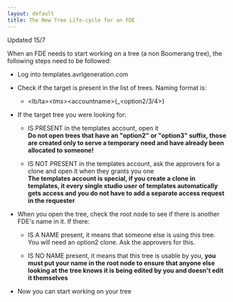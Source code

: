 ```yaml
---
layout: default
title: The New Tree Life-cycle for an FDE
---
```


Updated 15/7

When an FDE needs to start working on a tree (a non Boomerang tree), the following steps need to be followed:
+ Log into templates.avrlgeneration.com
+ Check if the target is present in the list of trees. Naming format is:
    - \<lb/ta\>_\<tms\>_\<accountname\>{_\<option2/3/4\>}
+ If the target tree you were looking for:
    - IS PRESENT in the templates account, open it <br>
    **Do not open trees that have an "option2" or "option3" suffix, those are created only to serve a temporary need and have already been allocated to someone!**

    - IS NOT PRESENT in the templates account, ask the approvers for a clone and open it when they grants you one <br>
    **The templates account is special, if you create a clone in templates, it every single studio user of templates automatically gets access and you do not have to add a separate access request in the requester**

+ When you open the tree, check the root node to see if there is another FDE's name in it. If there:

    - IS A NAME present, it means that someone else is using this tree. You will need an option2 clone. Ask the approvers for this.

    - IS NO NAME present, it means that this tree is usable by you, **you must put your name in the root node to ensure that anyone else looking at the tree knows it is being edited by you and doesn't edit it themselves**

+ Now you can start working on your tree